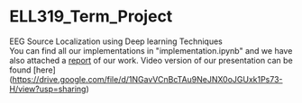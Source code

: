 # ELL319_Term_Project
EEG Source Localization using Deep learning Techniques      
You can find all our implementations in "implementation.ipynb" and we have also attached a [report](https://github.com/Singla17/ELL319_Term_Project/blob/main/Report.pdf) of our work. Video version of our presentation can be found [here] (https://drive.google.com/file/d/1NGavVCnBcTAu9NeJNX0oJGUxk1Ps73-H/view?usp=sharing)

